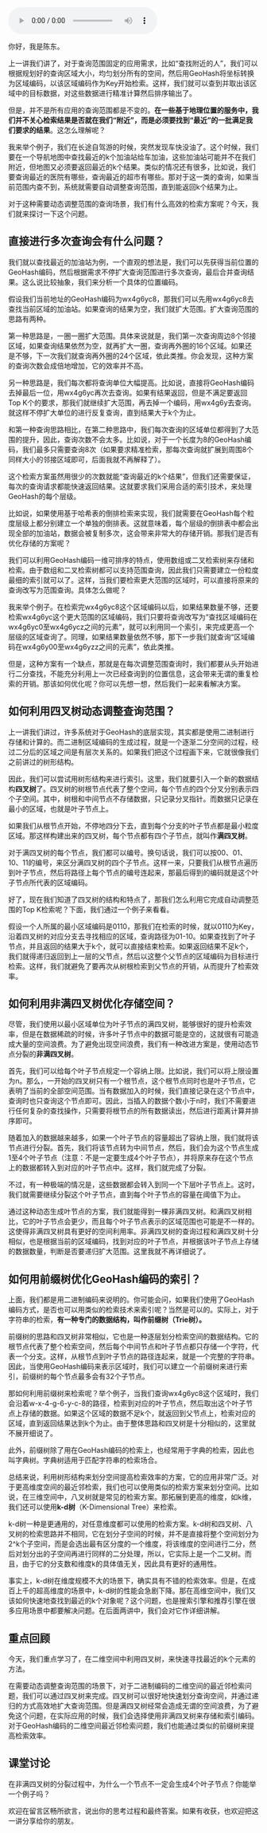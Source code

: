 <audio title="14 _ 空间检索（下）：“查找最近的加油站”和“查找附近的人”有何不同？" src="https://static001.geekbang.org/resource/audio/37/4a/37f97921d1919beffba437c4387bb24a.mp3" controls="controls"></audio> 
<p>你好，我是陈东。</p><p>上一讲我们讲了，对于查询范围固定的应用需求，比如“查找附近的人”，我们可以根据规划好的查询区域大小，均匀划分所有的空间，然后用GeoHash将坐标转换为区域编码，以该区域编码作为Key开始检索。这样，我们就可以查到并取出该区域中的目标数据，对这些数据进行精准计算然后排序输出了。</p><p>但是，并不是所有应用的查询范围都是不变的。<strong>在一些基于地理位置的服务中，我们并不关心检索结果是否就在我们“附近”，而是必须要找到“最近”的一批满足我们要求的结果</strong>。这怎么理解呢？</p><p>我来举个例子，我们在长途自驾游的时候，突然发现车快没油了。这个时候，我们要在一个导航地图中查找最近的k个加油站给车加油，这些加油站可能并不在我们附近，但地图又必须要返回最近的k个结果。类似的情况还有很多，比如说，我们要查询最近的医院有哪些，查询最近的超市有哪些。那对于这一类的查询，如果当前范围内查不到，系统就需要自动调整查询范围，直到能返回k个结果为止。</p><p>对于这种需要动态调整范围的查询场景，我们有什么高效的检索方案呢？今天，我们就来探讨一下这个问题。</p><h2>直接进行多次查询会有什么问题？</h2><p>我们就以查找最近的加油站为例，一个直观的想法是，我们可以先获得当前位置的GeoHash编码，然后根据需求不停扩大查询范围进行多次查询，最后合并查询结果。这么说比较抽象，我们来分析一个具体的位置编码。</p><!-- [[[read_end]]] --><p>假设我们当前地址的GeoHash编码为wx4g6yc8，那我们可以先用wx4g6yc8去查找当前区域的加油站。如果查询的结果为空，我们就扩大范围。扩大查询范围的思路有两种。</p><p>第一种思路是，一圈一圈扩大范围。具体来说就是，我们第一次查询周边8个邻接区域，如果查询结果依然为空，就再扩大一圈，查询再外圈的16个区域。如果还是不够，下一次我们就查询再外圈的24个区域，依此类推。你会发现，这种方案的查询次数会成倍地增加，它的效率并不高。<br>
<img src="https://static001.geekbang.org/resource/image/b8/ea/b8c83e0e14cde461eec4b0b49f0cbfea.jpg" alt="" title="逐步扩大查询周边区域"></p><p>另一种思路是，我们每次都将查询单位大幅提高。比如说，直接将GeoHash编码去掉最后一位，用wx4g6yc再次去查询。如果有结果返回，但是不满足要返回Top K个的要求，那我们就继续扩大范围，再去掉一个编码，用wx4g6y去查询。就这样不停扩大单位的进行反复查询，直到结果大于k个为止。<br>
<img src="https://static001.geekbang.org/resource/image/a1/fc/a1b1510445a0467d3a995620a80523fc.jpg" alt="" title="逐步扩大查询单位（以二进制区域编码为例，每次扩大4倍）"></p><p>和第一种查询思路相比，在第二种思路中，我们每次查询的区域单位都得到了大范围的提升，因此，查询次数不会太多。比如说，对于一个长度为8的GeoHash编码，我们最多只需要查询8次（如果要求精准检索，那每次查询就扩展到周围8个同样大小的邻接区域即可，后面我就不再解释了）。</p><p>这个检索方案虽然用很少的次数就能“查询最近的k个结果”，但我们还需要保证，每次的查询请求都能快速返回结果。这就要求我们采用合适的索引技术，来处理GeoHash的每个层级。</p><p>比如说，如果使用基于哈希表的倒排检索来实现，我们就需要在GeoHash每个粒度层级上都分别建立一个单独的倒排表。这就意味着，每个层级的倒排表中都会出现全部的加油站，数据会被复制多次，这会带来非常大的存储开销。那我们是否有优化存储的方案呢？</p><p>我们可以利用GeoHash编码一维可排序的特点，使用数组或二叉检索树来存储和检索。由于数组和二叉检索树都可以支持范围查询，因此我们只需要建立一份粒度最细的索引就可以了。这样，当我们要检索更大范围的区域时，可以直接将原来的查询改写为范围查询。具体怎么做呢？</p><p>我来举个例子。在检索完wx4g6yc8这个区域编码以后，如果结果数量不够，还要检索wx4g6yc这个更大范围的区域编码，我们只要将查询改写为“查找区域编码在wx4g6yc0至wx4g6ycz之间的元素”，就可以利用同一个索引，来完成更高一个层级的区域查询了。同理，如果结果数量依然不够，那下一步我们就查询“区域编码在wx4g6y00至wx4g6yzz之间的元素”，依此类推。<br>
<img src="https://static001.geekbang.org/resource/image/e5/c6/e5c2a638c5a081469913e52aa98fe4c6.jpg" alt="" title="利用有序数组查询示例"></p><p>但是，这种方案有一个缺点，那就是在每次调整范围查询时，我们都要从头开始进行二分查找，不能充分利用上一次已经查询到的位置信息，这会带来无谓的重复检索的开销。那该如何优化呢？你可以先想一想，然后我们一起来看解决方案。</p><h2>如何利用四叉树动态调整查询范围？</h2><p>上一讲我们讲过，许多系统对于GeoHash的底层实现，其实都是使用二进制进行存储和计算的。而二进制区域编码的生成过程，就是一个逐渐二分空间的过程，经过二分后的区域之间是有层次关系的。如果我们把这个过程画下来，它就很像我们之前讲过的树形结构。</p><p>因此，我们可以尝试用树形结构来进行索引。这里，我们就要引入一个新的数据结构<strong>四叉树</strong>了。四叉树的树根节点代表了整个空间，每个节点的四个分叉分别表示四个子空间。其中，树根和中间节点不存储数据，只记录分叉指针。而数据只记录在最小的区域，也就是叶子节点上。</p><p>如果我们从根节点开始，不停地四分下去，直到每个分支的叶子节点都是最小粒度区域。那这样构建出来的四叉树，每个节点都有四个子节点，就叫作<strong>满四叉树</strong>。</p><p>对于满四叉树的每个节点，我们都可以编号。换句话说，我们可以按00、01、10、11的编号，来区分满四叉树的四个子节点。这样一来，只要我们从根节点遍历到叶子节点，然后将路径上每个节点的编号连起来，那最后得到的编码就是这个叶子节点所代表的区域编码。<br>
<img src="https://static001.geekbang.org/resource/image/85/f5/85674c6f1d812695e6512ea55cbe4ff5.jpg" alt="" title="满四叉树"></p><p>好了，现在我们知道了四叉树的结构和特点了，那我们怎么利用它完成自动调整范围的Top K检索呢？下面，我们通过一个例子来看看。</p><p>假设一个人所属的最小区域编码是0110，那我们在检索的时候，就以0110为Key，沿着四叉树的对应分支去寻找相应的区域，查询路径为01-10。如果查找到了叶子节点，并且返回的结果大于k个，就可以直接结束检索。如果返回结果不足k个，我们就得递归返回到上一层的父节点，然后以这整个父节点的区域编码为目标进行检索。这样，我们就避免了要再次从树根检索到父节点的开销，从而提升了检索效率。<br>
<img src="https://static001.geekbang.org/resource/image/96/96/9661a343a32946b6bd6d96fd4736f196.jpg" alt="" title="自动调整范围的Top K检索"></p><h2>如何利用非满四叉树优化存储空间？</h2><p>尽管，我们使用以最小区域单位为叶子节点的满四叉树，能够很好的提升检索效率，但是在数据稀疏的时候，许多叶子节点中的数据可能是空的，这就很有可能造成大量的空间浪费。为了避免出现空间浪费，我们有一种改进方案是，使用动态节点分裂的<strong>非满四叉树</strong>。</p><p>首先，我们可以给每个叶子节点规定一个容纳上限。比如说，我们可以将上限设置为n。那么，一开始的四叉树只有一个根节点，这个根节点同时也是叶子节点，它表明了当前的全部空间范围。当有数据加入的时候，我们直接记录在这个节点中，查询时也只查询这个节点即可。因此，当插入的数据个数小于n时，我们不需要进行任何复杂的查找操作，只需要将根节点的所有数据读出，然后进行距离计算并排序即可。</p><p>随着加入的数据越来越多，如果一个叶子节点的容量超出了容纳上限，我们就将该节点进行分裂。首先，我们将该节点转为中间节点，然后，我们会为这个节点生成1至4个叶子节点（注意：不是一定要生成4个叶子节点），并将原来存在这个节点上的数据都转入到对应的叶子节点中。这样，我们就完成了分裂。</p><p>不过，有一种极端的情况是，这些数据都会转入到同一个下层叶子节点上。这时，我们就需要继续分裂这个叶子节点，直到每个叶子节点的容量在阈值下为止。</p><p>通过这种动态生成叶节点的方案，我们就能得到一棵非满四叉树。和满四叉树相比，它的叶子节点会更少，而且每个叶子节点表示的区域范围也可能是不一样的。这使得非满四叉树具有更好的空间利用率。非满四叉树的查询过程和满四叉树十分相似，也是根据当前的区域编码，找到对应的叶子节点，并根据该叶子节点上存储的数据数量，判断是否要递归扩大范围。这里我就不再详细说了。<br>
<img src="https://static001.geekbang.org/resource/image/ee/c7/ee48d9c5df4625321c8a06db4dde7cc7.jpg" alt="" title="非满四叉树-动态分裂叶节点"></p><h2>如何用前缀树优化GeoHash编码的索引？</h2><p>上面，我们都是用二进制编码来说明的。你可能会问，如果我们使用了GeoHash编码方式，是否也可以用类似的检索技术来索引呢？当然是可以的。实际上，对于字符串的检索，<strong>有一种专门的数据结构，叫作前缀树（Trie树）。</strong></p><p>前缀树的思路和四叉树非常相似，它也是一种逐层划分检索空间的数据结构。它的根节点代表了整个检索空间，然后每个中间节点和叶子节点都只存储一个字符，代表一个分支。这样，从根节点到叶子节点的路径连起来，就是一个完整的字符串。因此，当使用GeoHash编码来表示区域时，我们可以建立一个前缀树来进行索引，前缀树的每个节点最多会有32个子节点。<br>
<img src="https://static001.geekbang.org/resource/image/a4/43/a466fc2217c89d537a587547a0589143.jpeg" alt="" title="前缀树"></p><p>那如何利用前缀树来检索呢？举个例子，当我们查询wx4g6yc8这个区域时，我们会沿着w-x-4-g-6-y-c-8的路径，检索到对应的叶子节点，然后取出这个叶子节点上存储的数据。如果这个区域的数据不足k个，就返回到父节点上，检索对应的区域，直到返回结果达到k个为止。由于整体思路和四叉树是十分相似的，这里就不展开细说了。</p><p>此外，前缀树除了用在GeoHash编码的检索上，也经常用于字典的检索，因此也叫字典树。字典树适用于匹配字符串的检索场合。</p><p>总结来说，利用树形结构来划分空间提高检索效率的方案，它的应用非常广泛。对于更高维度空间的最近邻检索，我们也可以使用类似的检索方案来划分空间。比如说，在三维空间中，八叉树就是常见的检索方案。那拓展到更高的维度，如k维，我们还可以使用<strong>k-d树</strong>（K-Dimensional Tree）来检索。</p><p>k-d树一种是更通用的，对任意维度都可以使用的检索方案。k-d树和四叉树、八叉树的检索思路并不相同，它在划分子空间的时候，并不是直接将整个空间划分为2^k个子空间，而是会选出最有区分度的一个维度，将该维度的空间进行二分，然后对划分出的子空间再进行同样的二分处理，所以，它实际上是一个二叉树。而且，由于它的分支数和维度k的具体值无关，因此具有更好的通用性。</p><p>事实上，k-d树在维度规模不大的场景下，确实具有不错的检索效率。但是，在成百上千的超高维度的场景中，k-d树的性能会急剧下降。那在高维空间中，我们又该如何快速地查找到最近的k个对象呢？这个问题，也是搜索引擎和推荐引擎在很多应用场景中都要解决问题。在后面两讲中，我们会对它作详细讲解。</p><h2>重点回顾</h2><p>今天，我们重点学习了，在二维空间中利用四叉树，来快速寻找最近的k个元素的方法。</p><p>在需要动态调整查询范围的场景下，对于二进制编码的二维空间的最近邻检索问题，我们可以通过四叉树来完成。四叉树可以很好地快速划分查询空间，并通过递归的方式高效地扩大查询范围。但是满四叉树经常会造成无谓的空间浪费，为了避免这个问题，在实际应用的时候，我们会选择使用非满四叉树来存储和索引编码。对于GeoHash编码的二维空间最近邻检索问题，我们也能通过类似的前缀树来提高检索效率。</p><h2>课堂讨论</h2><p>在非满四叉树的分裂过程中，为什么一个节点不一定会生成4个叶子节点？你能举一个例子吗？</p><p>欢迎在留言区畅所欲言，说出你的思考过程和最终答案。如果有收获，也欢迎把这一讲分享给你的朋友。</p>
